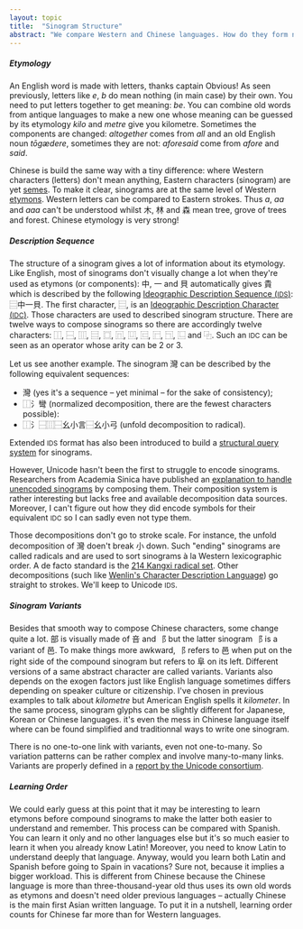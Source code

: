 ```yaml
---
layout: topic
title:  "Sinogram Structure"
abstract: "We compare Western and Chinese languages. How do they form new words? Chinese etymology is reachable in most case by just giving a look to the word. This etymology can be described with description sequence. However, some times it's more difficult because a character has a different shape: this is the sinogram variants problem. Finally, we imagine what could be a good Chinese learning order and why it matters."
---	
```


##### Etymology

An English word is made with letters, thanks captain Obvious! As seen previously, letters like _e_, _b_ do mean nothing (in main case) by their own. You need to put letters together to get meaning: _be_. You can combine old words from antique languages to make a new one whose meaning can be guessed by its etymology _kilo_ and _metre_ give you kilometre. Sometimes the components are changed: _altogether_ comes from _all_ and an old English noun _tōgædere_, sometimes they are not: _aforesaid_ come from _afore_ and _said_.

Chinese is build the same way with a tiny difference: where Western characters (letters) don't mean anything, Eastern characters (sinogram) are yet [semes](https://en.wikipedia.org/wiki/Seme_%28semantics%29). To make it clear, sinograms are at the same level of Western [etymons](http://en.wiktionary.org/wiki/etymon). Western letters can be compared to Eastern strokes. Thus _a_, _aa_ and _aaa_ can't be understood whilst 木, 林 and 森 mean tree, grove of trees and forest. Chinese etymology is very strong!

##### Description Sequence

The structure of a sinogram gives a lot of information about its etymology. Like English, most of sinograms don't visually change a lot when they're used as etymons (or components): 中, 一 and 貝 automatically gives 貴 which is described by the following [Ideographic Description Sequence (<small>IDS</small>)](https://en.wikipedia.org/wiki/Chinese_character_description_languages#Ideographic_Description_Sequences): ⿳中一貝. The first character, ⿳, is an [Ideographic Description Character (<small>IDC</small>)](http://www.unicode.org/versions/Unicode6.0.0/ch12.pdf). Those characters are used to described sinogram structure. There are twelve ways to compose sinograms so there are accordingly twelve characters: ⿰, ⿱, ⿲, ⿳, ⿴, ⿵, ⿶, ⿷, ⿸, ⿹, ⿺ and ⿻. Such an <small>IDC</small> can be seen as an operator whose arity can be 2 or 3.

Let us see another example. The sinogram 灣 can be described by the following equivalent sequences: 

 * 灣 (yes it's a sequence – yet minimal – for the sake of consistency);
 * ⿰氵彎 (normalized decomposition, there are the fewest characters possible):
 * ⿰氵⿱⿲⿱幺小言⿱幺小弓 (unfold decomposition to radical).

Extended <small>IDS</small> format has also been introduced to build a [structural query system](https://github.com/piotr2b/chinese-huawen/blob/master/bibliography/A%20Structural%20Query%20System%20for%20Han%20Characters.pdf) for sinograms.

However, Unicode hasn't been the first to struggle to encode sinograms. Researchers from Academia Sinica have published an [explanation to handle unencoded sinograms](http://cscl.iis.sinica.edu.tw/cscl/Publication/ICDAT04-WebICS.pdf) by composing them. Their composition system is rather interesting but lacks free and available decomposition data sources. Moreover, I can't figure out how they did encode symbols for their equivalent <small>IDC</small> so I can sadly even not type them.

Those decompositions don't go to stroke scale. For instance, the unfold decomposition of 灣 doen't break 小 down. Such "ending" sinograms are called radicals and are used to sort sinograms à la Western lexicographic order. A de facto standard is the [214 Kangxi radical set](https://en.wikipedia.org/wiki/Kangxi_radical). Other decompositions (such like [Wenlin's Character Description Language](http://www.wenlin.com/cdl/)) go straight to strokes. We'll keep to Unicode <small>IDS</small>.

##### Sinogram Variants

Besides that smooth way to compose Chinese characters, some change quite a lot. 部 is visually made of 咅 and ⻏ but the latter sinogram ⻏ is a variant of 邑. To make things more awkward, ⻏ refers to 邑 when put on the right side of the compound sinogram but refers to 阜 on its left. Different versions of a same abstract character are called variants. Variants also depends on the exogen factors just like English language sometimes differs depending on speaker culture or citizenship. I've chosen in previous examples to talk about _kilometre_ but American English spells it _kilometer_. In the same process, sinogram glyphs can be slightly different for Japanese, Korean or Chinese languages. it's even the mess in Chinese language itself where can be found simplified and traditionnal ways to write one sinogram.

There is no one-to-one link with variants, even not one-to-many. So variation patterns can be rather complex and involve many-to-many links. Variants are properly defined in a [report by the Unicode consortium](http://www.unicode.org/reports/tr38/#N10211).

##### Learning Order

We could early guess at this point that it may be interesting to learn etymons before compound sinograms to make the latter both easier to understand and remember. This process can be compared with Spanish. You can learn it only and no other languages else but it's so much easier to learn it when you already know Latin! Moreover, you need to know Latin to understand deeply that language. Anyway, would you learn both Latin and Spanish before going to Spain in vacations? Sure not, because it implies a bigger workload. This is different from Chinese because the Chinese language is more than three-thousand-year old thus uses its own old words as etymons and doesn't need older previous languages – actually Chinese is the main first Asian written language. To put it in a nutshell, learning order counts for Chinese far more than for Western languages.
